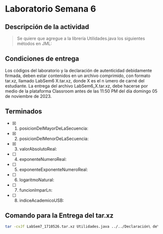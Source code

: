 # Laboratorio Semana 6

## Descripción de la actividad

> Se quiere que agregue a la librería Utilidades.java los siguientes métodos en JML:


## Condiciones de entrega

Los códigos del laboratorio y la declaración de autenticidad debidamente firmada, deben estar contenidos en un archivo comprimido, con formato tar.xz, llamado LabSem6 X.tar.xz, donde X es el n ́umero de carné del estudiante. La entrega del archivo LabSem6_X.tar.xz, debe hacerse por medio de la plataforma Classroom antes de las 11:50 PM del día domingo
05 de noviembre de 2023.

## Terminados

- [x] 1. posicionDelMayorDeLaSecuencia:
- [x] 2. posicionDelMenorDeLaSecuencia:
- [x] 3. valorAbsolutoReal:
- [ ] 4. exponenteNumeroReal:
- [ ] 5. exponenteExponenteNumeroReal:
- [ ] 6. logaritmoNatural:
- [ ] 7. funcionImparLn:
- [ ] 8. indiceAcademicoUSB:

## Comando para la Entrega del tar.xz

```bash
tar -cvJf LabSem7_1710526.tar.xz Utilidades.java ../../Declaración\ de\ Autenticidad\ \(Firmada\).pdf
```
